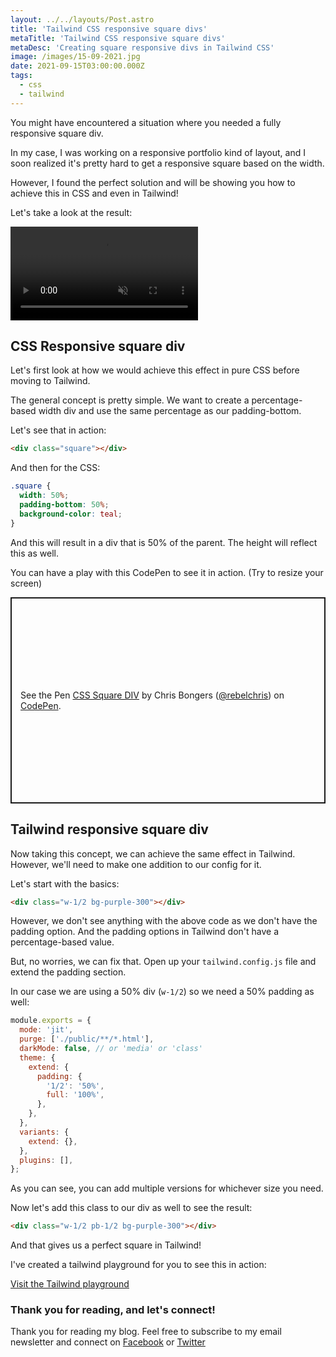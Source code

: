 ```yaml
---
layout: ../../layouts/Post.astro
title: 'Tailwind CSS responsive square divs'
metaTitle: 'Tailwind CSS responsive square divs'
metaDesc: 'Creating square responsive divs in Tailwind CSS'
image: /images/15-09-2021.jpg
date: 2021-09-15T03:00:00.000Z
tags:
  - css
  - tailwind
---
```


You might have encountered a situation where you needed a fully responsive square div.

In my case, I was working on a responsive portfolio kind of layout, and I soon realized it's pretty hard to get a responsive square based on the width.

However, I found the perfect solution and will be showing you how to achieve this in CSS and even in Tailwind!

Let's take a look at the result:

<video autoplay loop muted playsinline>
  <source src="https://res.cloudinary.com/daily-dev-tips/video/upload/q_auto/square_vph4ps.webm" type="video/webm" />
  <source src="https://res.cloudinary.com/daily-dev-tips/video/upload/q_auto/square_sqnvh2.mp4" type="video/mp4" />
</video>

## CSS Responsive square div

Let's first look at how we would achieve this effect in pure CSS before moving to Tailwind.

The general concept is pretty simple. We want to create a percentage-based width div and use the same percentage as our padding-bottom.

Let's see that in action:

```html
<div class="square"></div>
```

And then for the CSS:

```css
.square {
  width: 50%;
  padding-bottom: 50%;
  background-color: teal;
}
```

And this will result in a div that is 50% of the parent.
The height will reflect this as well.

You can have a play with this CodePen to see it in action. (Try to resize your screen)

<p class="codepen" data-height="330" data-theme-id="dark" data-default-tab="js,result" data-slug-hash="BaZpZMj" data-user="rebelchris" style="height: 330px; box-sizing: border-box; display: flex; align-items: center; justify-content: center; border: 2px solid; margin: 1em 0; padding: 1em;">
  <span>See the Pen <a href="https://codepen.io/rebelchris/pen/BaZpZMj">
  CSS Square DIV</a> by Chris Bongers (<a href="https://codepen.io/rebelchris">@rebelchris</a>)
  on <a href="https://codepen.io">CodePen</a>.</span>
</p>
<script async defer src="https://cpwebassets.codepen.io/assets/embed/ei.js"></script>

## Tailwind responsive square div

Now taking this concept, we can achieve the same effect in Tailwind. However, we'll need to make one addition to our config for it.

Let's start with the basics:

```html
<div class="w-1/2 bg-purple-300"></div>
```

However, we don't see anything with the above code as we don't have the padding option.
And the padding options in Tailwind don't have a percentage-based value.

But, no worries, we can fix that.
Open up your `tailwind.config.js` file and extend the padding section.

In our case we are using a 50% div (`w-1/2`) so we need a 50% padding as well:

```js
module.exports = {
  mode: 'jit',
  purge: ['./public/**/*.html'],
  darkMode: false, // or 'media' or 'class'
  theme: {
    extend: {
      padding: {
        '1/2': '50%',
        full: '100%',
      },
    },
  },
  variants: {
    extend: {},
  },
  plugins: [],
};
```

As you can see, you can add multiple versions for whichever size you need.

Now let's add this class to our div as well to see the result:

```html
<div class="w-1/2 pb-1/2 bg-purple-300"></div>
```

And that gives us a perfect square in Tailwind!

I've created a tailwind playground for you to see this in action:

[Visit the Tailwind playground](https://play.tailwindcss.com/KiXGVqfKix)

### Thank you for reading, and let's connect!

Thank you for reading my blog. Feel free to subscribe to my email newsletter and connect on [Facebook](https://www.facebook.com/DailyDevTipsBlog) or [Twitter](https://twitter.com/DailyDevTips1)

